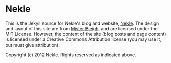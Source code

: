 Nekle
=======

This is the Jekyll source for Nekle's blog and website, [Nekle](http://nekle.github.com/). The design and layout of this site are from [Mister Bleigh](http://www.mbleigh.com/), and are licensed under the MIT License. However, the content of the site (blog posts and page content) is licensed under a Creative Commons Attribution license (you may use it, but must give attribution).

Copyright (c) 2012 Nekle. Rights reserved as indicated above.
